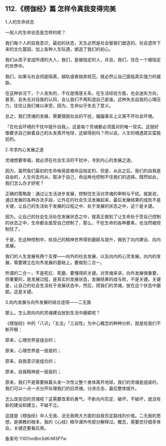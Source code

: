 ## 112.《楞伽经》篇 怎样令真我变得完美
1.人的生命状态


一般人的生命状态是怎样的呢？


我们每个人的自我意识，最初的状态，天生必然是社会替我们塑造的。社会遗传下来的文化基因，加上各种人生际遇，塑造了我们的初心。


我们从孩子变成所谓的大人，我们，是被指定的人，并且，我们，住在一个被指定的世界中。


我们，如果与社会彻底隔离，越轨或者抛弃规范，就必然让自己面临真实强力的威胁。


在这种状况下，个人丧失的，不仅是情感关系，在生活经验方面，也会迷失方向，甚至，会失去对自我的认同，会让我们不再知道自己是谁。这种失去自我的心理压力，往往让我们难以承受，因为，生命似乎失去了意义。


总之，我们灵魂的发展，需要摆脱社会的干扰，偏偏事实上又离不开社会环境。


「在社会环境的干扰中提升自我」，这是每个灵魂都必须面对的唯一现实。这就好像要求自己揪着自己的头发离开地球，这做得到吗？所以说，人生的境遇其实蛮尴尬的。


2.寻求内心发展之道


灵魂想要幸福，就必须在社会生活的干扰中，寻到内心的发展之道。


因为，虽然我们最初的生命格局是被命运指定的，但是，从此之后，我们的自我是自由的，人生何去何从，取决于自己，命运再也控制不住我们的选择。既然如此，我们怎么办才好呢？


正确的策略是：通过让生活进步发展，控制住生活对灵魂的牵制与干扰。就是说，通过发展的各种办法手段，让外在的社会生活发展起来，最后发展结果的成败不是关键，让自己的生活处于发展的过程之中、处于发展的状态之中，这个是关键。


因为，让自己的社会生活处在发展状态之中，就真正做到了让生命处于受自己控制的状态之中，生命都全面受自己控制了，那么，干扰生命的各种要素，也当然被控制住了。


于是，在这种控制中，给自己的精神世界得到磨砺与提升，做到了向内建设、向内发展。


我们的人生发展有两个支撑——向外的社会发展，以及向内的心灵发展。向内的发展，需要建立在向外发展的基础上。要做到二合一。


所谓的二合一，不是死扛、死磨，要懂得抓关键。对灵魂来讲，向外发展很重要，但重要的，是发展过程，是真实的发展状态，发展结果的成与败，不是关键。关键是，让自己的社会生活处于发展状态中，然后，把我们的灵魂，放在这个状态中磨砺。这是关键。


3.向内发展与向外发展的结合途径——二无我


那么，怎么把向内的灵魂建设放到生活中磨砺呢？


《楞伽经》中的「八识」「五法」「三自性」为中心概念的种种分析，就是给我们不断开眼：


原来，心理世界是组合的；


原来，心理世界是一层层的；


原来，自我意识是组合的；


原来，自我精神是一层层的；


原来，我们不是需要揪着头发一次性让整个身体离开地球，我们的灵魂是组装的，我们可以一点一点分开处理我们的旧灵魂，分进合击，最后整体提升。


怎么改变旧的灵魂呢？这需要改革的勇气，不断向内否定、破坏。不破坏，就没有新的建设和建立，不破不立。


这就是《楞伽经》中人无我、法无我两大方面的自我否定路线的价值。二无我的思想，是佛教的根本，我的《心经》精华课外传部分解释过。概念，需要您仔细多体会，关键还要看应用。


备案号:YX01vnBm3dKrM3P7w

